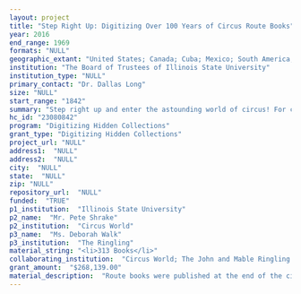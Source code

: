 ```yaml
--- 
layout: project 
title: "Step Right Up: Digitizing Over 100 Years of Circus Route Books"
year: 2016
end_range: 1969
formats: "NULL"
geographic_extant: "United States; Canada; Cuba; Mexico; South America; Europe"
institution: "The Board of Trustees of Illinois State University"
institution_type: "NULL"
primary_contact: "Dr. Dallas Long"
size: "NULL"
start_range: "1842"
summary: "Step right up and enter the astounding world of circus! For centuries, circuses brought the wonders of the world to cities and towns along the shows' routes. Similar to yearbooks, route books contain information about people, positions, events, and the show's season. Currently, these volumes are difficult to access for researchers, yet no other publication covers as much unique information. Our goal is to provide online access for researchers who are currently limited to physical access to these primary sources. Circus World, Illinois State University, and The Ringling will accomplish this goal in three years by digitizing 315 route books (out of 400 known in existence). This project will facilitate discovery by applying a controlled vocabulary to metadata and aggregating images into a single digital collection. Illinois State University and The Ringling will digitize their respective collections on-site, whereas Illinois State University will also digitize Circus World's collection."
hc_id: "23080842"
program: "Digitizing Hidden Collections"
grant_type: "Digitizing Hidden Collections"
project_url: "NULL"
address1:  "NULL"
address2:  "NULL"
city:  "NULL"
state:  "NULL"
zip: "NULL"
repository_url:  "NULL"
funded:  "TRUE"
p1_institution:  "Illinois State University"
p2_name:  "Mr. Pete Shrake"
p2_institution:  "Circus World"
p3_name:  "Ms. Deborah Walk"
p3_institution:  "The Ringling"
material_string: "<li>313 Books</li>"
collaborating_institution:  "Circus World; The John and Mable Ringling Museum of Art (The Ringling)"
grant_amount:  "$268,139.00"
material_description:  "Route books were published at the end of the circus season to describe the show's activities for that year. They were made available to employees of the show and circus fans. The name \"route book\" is derived from the listing of planned and/or contracted show engagements, listed by date, state, and city, a compilation known as the \"route.\" By their very name they indicated and underscored the itinerary of the circus. In addition to the venue, route books also list the show managers, performers, and other personnel and their roles at the time the books were compiled. Grander volumes hold much more information about the show's activities, listing generally by department, the names and positions of staff, such as the show managers, the performers, the band, the cookhouse, concert and sideshow, wardrobe, canvas men, menagerie, and more. Ticket sales information and production costs are represented, along with anecdotes and photographs capturing performers, baggage wagons, dressing rooms, tent and street scenes. Route books often listed railroads used and the number of miles traveled. Provenance for the rote books varies, as books were acquired from circuses, circus employees, individuals, booksellers, antique dealers, and other middlemen. Route books represent a diverse range of traveling entertainments, from large circuses to dog and pony shows."
---
```

